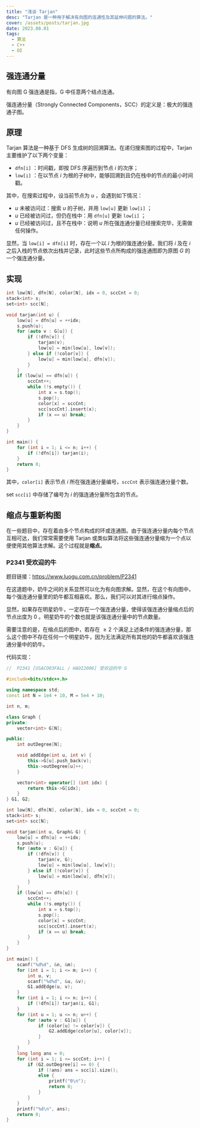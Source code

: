 ```yaml
---
title: "浅谈 Tarjan"
desc: "Tarjan 是一种用于解决有向图的连通性及其延伸问题的算法。"
cover: /assets/posts/tarjan.jpg
date: 2023.08.01
tags:
  - 算法
  - C++
  - OI
---
```


## 强连通分量

有向图 G 强连通是指，G 中任意两个结点连通。

强连通分量（Strongly Connected Components，SCC）的定义是：极大的强连通子图。

## 原理

Tarjan 算法是一种基于 DFS 生成树的回溯算法。在递归搜索图的过程中，Tarjan 主要维护了以下两个变量：

- `dfn[i]` ：时间戳，即按 DFS 序遍历到节点 $i$ 的次序；
- `low[i]` ：在以节点 $i$ 为根的子树中，能够回溯到且仍在栈中的节点的最小时间戳。

其中，在搜索过程中，设当前节点为 $u$ ，会遇到如下情况：

- $u$ 未被访问过：搜索 $u$ 的子树，并用 `low[u]` 更新 `low[i]` ；
- $u$ 已经被访问过，但仍在栈中：用 `dfn[u]` 更新 `low[i]` ；
- $u$ 已经被访问过，且不在栈中：说明 $u$ 所在强连通分量已经搜索完毕，无需做任何操作。

显然，当 `low[i] = dfn[i]` 时，存在一个以 $i$ 为根的强连通分量。我们将 $i$ 及在 $i$ 之后入栈的节点依次出栈并记录，此时这些节点所构成的强连通图即为原图 $G$ 的一个强连通分量。

## 实现

```cpp
int low[N], dfn[N], color[N], idx = 0, sccCnt = 0;
stack<int> s;
set<int> scc[N];

void tarjan(int u) {
    low[u] = dfn[u] = ++idx;
    s.push(u);
    for (auto v : G[u]) {
        if (!dfn[v]) {
            tarjan(v);
            low[u] = min(low[u], low[v]);
        } else if (!color[v]) {
            low[u] = min(low[u], dfn[v]);
        }
    }
    if (low[u] == dfn[u]) {
        sccCnt++;
        while (!s.empty()) {
            int x = s.top();
            s.pop();
            color[x] = sccCnt;
            scc[sccCnt].insert(x);
            if (x == u) break;
        }
    }
}

int main() {
    for (int i = 1; i <= n; i++) {
        if (!dfn[i]) tarjan(i);
    }
    return 0;
}
```

其中，`color[i]` 表示节点 $i$ 所在强连通分量编号，`sccCnt` 表示强连通分量个数。

set `scc[i]` 中存储了编号为 $i$ 的强连通分量所包含的节点。

## 缩点与重新构图

在一些题目中，存在着由多个节点构成的环或连通图。由于强连通分量内每个节点互相可达，我们常常需要使用 Tarjan 或类似算法将这些强连通分量缩为一个点以便使用其他算法求解。这个过程就是**缩点**。

### P2341 受欢迎的牛

题目链接：<https://www.luogu.com.cn/problem/P2341>

在这道题中，奶牛之间的关系显然可以化为有向图求解。显然，在这个有向图中，每个强连通分量里的奶牛都互相喜欢。那么，我们可以对其进行缩点操作。

显然，如果存在明星奶牛，一定存在一个强连通分量，使得该强连通分量缩点后的节点出度为 $0$ 。明星奶牛的个数也就是该强连通分量中的节点数量。

需要注意的是，在缩点后的图中，若存在 $\geq 2$ 个满足上述条件的强连通分量，那么这个图中不存在任何一个明星奶牛，因为无法满足所有其他的奶牛都喜欢该强连通分量中的奶牛。

代码实现：

```cpp
//  P2341 [USACO03FALL / HAOI2006] 受欢迎的牛 G

#include<bits/stdc++.h>

using namespace std;
const int N = 1e4 + 10, M = 5e4 + 10;

int n, m;

class Graph {
private:
    vector<int> G[N];

public:
    int outDegree[N];

    void addEdge(int u, int v) {
        this->G[u].push_back(v);
        this->outDegree[u]++;
    }

    vector<int> operator[] (int idx) {
        return this->G[idx];
    }
} G1, G2;

int low[N], dfn[N], color[N], idx = 0, sccCnt = 0;
stack<int> s;
set<int> scc[N];

void tarjan(int u, Graph& G) {
    low[u] = dfn[u] = ++idx;
    s.push(u);
    for (auto v : G[u]) {
        if (!dfn[v]) {
            tarjan(v, G);
            low[u] = min(low[u], low[v]);
        } else if (!color[v]) {
            low[u] = min(low[u], dfn[v]);
        }
    }
    if (low[u] == dfn[u]) {
        sccCnt++;
        while (!s.empty()) {
            int x = s.top();
            s.pop();
            color[x] = sccCnt;
            scc[sccCnt].insert(x);
            if (x == u) break;
        }
    }
}

int main() {
    scanf("%d%d", &n, &m);
    for (int i = 1; i <= m; i++) {
        int u, v;
        scanf("%d%d", &u, &v);
        G1.addEdge(u, v);
    }
    for (int i = 1; i <= n; i++) {
        if (!dfn[i]) tarjan(i, G1);
    }
    for (int u = 1; u <= n; u++) {
        for (auto v : G1[u]) {
            if (color[u] != color[v]) {
                G2.addEdge(color[u], color[v]);
            }
        }
    }
    long long ans = 0;
    for (int i = 1; i <= sccCnt; i++) {
        if (G2.outDegree[i] == 0) {
            if (!ans) ans = scc[i].size();
            else {
                printf("0\n");
                return 0;
            }
        }
    }
    printf("%d\n", ans);
    return 0;
}
```

